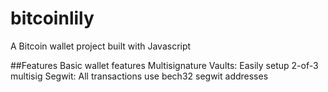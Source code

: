 # bitcoinlily

A Bitcoin wallet project built with Javascript


##Features
Basic wallet features
Multisignature Vaults: Easily setup 2-of-3 multisig
Segwit: All transactions use bech32 segwit addresses
